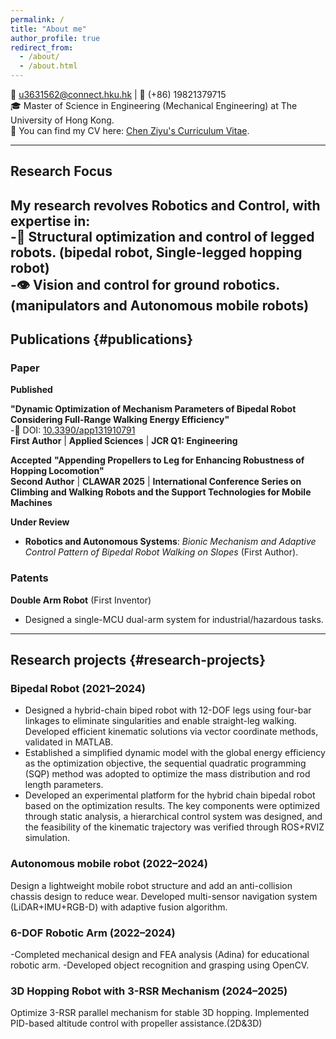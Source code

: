 ```yaml
---
permalink: /
title: "About me"
author_profile: true
redirect_from: 
  - /about/
  - /about.html
---
```



📧 u3631562@connect.hku.hk | 📱 (+86) 19821379715  
🎓 Master of Science in Engineering (Mechanical Engineering) at The University of Hong Kong.  
📃 You can find my CV here: [Chen Ziyu's Curriculum Vitae](https://zoeychen02.github.io/assets/Curriculum_Vitae.pdf).

---

## Research Focus
My research revolves Robotics and Control, with expertise in:  
-🤖 Structural optimization and control of legged robots. (bipedal robot, Single-legged hopping robot)    
-👁️ Vision and control for ground robotics.(manipulators and Autonomous mobile robots)
---

## Publications {#publications}

### Paper

**Published**  

**"Dynamic Optimization of Mechanism Parameters of Bipedal Robot Considering Full-Range Walking Energy Efficiency"**  
-🔗 DOI: [10.3390/app131910791](https://doi.org/10.3390/app131910791)  
**First Author** | **Applied Sciences** | **JCR Q1: Engineering**

**Accepted** 
**"Appending Propellers to Leg for Enhancing Robustness of Hopping Locomotion"**  
 **Second Author** | **CLAWAR 2025** | **International Conference Series on Climbing and Walking Robots and the Support Technologies for Mobile Machines**

**Under Review**  
- **Robotics and Autonomous Systems**: *Bionic Mechanism and Adaptive Control Pattern of Bipedal Robot Walking on Slopes* (First Author).

### Patents

**Double Arm Robot** (First Inventor)  
- Designed a single-MCU dual-arm system for industrial/hazardous tasks.

---

## Research projects {#research-projects}

### Bipedal Robot (2021–2024)  
- Designed a hybrid-chain biped robot with 12-DOF legs using four-bar linkages to eliminate singularities and enable straight-leg walking. Developed efficient kinematic solutions via vector coordinate methods, validated in MATLAB.
- Established a simplified dynamic model with the global energy efficiency as the optimization objective, the sequential quadratic programming (SQP) method was adopted to optimize the mass distribution and rod length parameters.
- Developed an experimental platform for the hybrid chain bipedal robot based on the optimization results. The key components were optimized through static analysis, a hierarchical control system was designed, and the feasibility of the kinematic trajectory was verified through ROS+RVIZ simulation.

### Autonomous mobile robot (2022–2024)
Design a lightweight mobile robot structure and add an anti-collision chassis design to reduce wear.
Developed multi-sensor navigation system (LiDAR+IMU+RGB-D) with adaptive fusion algorithm.

### 6-DOF Robotic Arm (2022–2024)
-Completed mechanical design and FEA analysis (Adina) for educational robotic arm. -Developed object recognition and grasping using OpenCV.

### 3D Hopping Robot with 3-RSR Mechanism (2024–2025)
Optimize 3-RSR parallel mechanism for stable 3D hopping.
Implemented PID-based altitude control with propeller assistance.(2D&3D)

